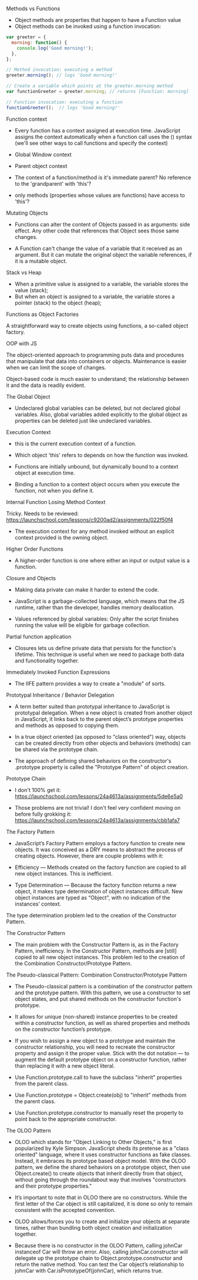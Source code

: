 Methods vs Functions

- Object methods are properties that happen to have a Function value
- Object methods can be invoked using a function invocation:

```javascript
var greeter = {
  morning: function() {
    console.log('Good morning!');
  },
};

// Method invocation: executing a method
greeter.morning(); // logs 'Good morning!'

// Create a variable which points at the greeter.morning method
var functionGreeter = greeter.morning; // returns [Function: morning]

// Function invocation: executing a function
functionGreeter();  // logs 'Good morning!'
```

Function context

- Every function has a context assigned at execution time. JavaScript assigns the context automatically when a function call uses the () syntax (we'll see other ways to call functions and specify the context)

- Global Window context

- Parent object context

- The context of a function/method is it's immediate parent? No reference to the 'grandparent' with 'this'?

- only methods (properties whose values are functions) have access to 'this'?

Mutating Objects

- Functions can alter the content of Objects passed in as arguments: side effect. Any other code that references that Object sees those same changes.

- A Function can't change the value of a variable that it received as an argument. But it can mutate the original object the variable references, if it is a mutable object.

Stack vs Heap

- When a primitive value is assigned to a variable, the variable stores the value (stack);
- But when an object is assigned to a variable, the variable stores a pointer (stack) to the object (heap);


Functions as Object Factories

A straightforward way to create objects using functions, a so-called object factory.

OOP with JS

The object-oriented approach to programming puts data and procedures that manipulate that data into containers or objects. Maintenance is easier when we can limit the scope of changes.

Object-based code is much easier to understand; the relationship between it and the data is readily evident.

The Global Object

- Undeclared global variables can be deleted, but not declared global variables. Also, global variables added explicitly to the global object as properties can be deleted just like undeclared variables.

Execution Context

- this is the current execution context of a function.

- Which object 'this' refers to depends on how the function was invoked.

- Functions are initially unbound, but dynamically bound to a context object at execution time.

 - Binding a function to a context object occurs when you execute the function, not when you define it.

 Internal Function Losing Method Context

 Tricky. Needs to be reviewed: https://launchschool.com/lessons/c9200ad2/assignments/022f50f4

 - The execution context for any method invoked without an explicit context provided is the owning object.

 Higher Order Functions

 - A higher-order function is one where either an input or output value is a function.

 Closure and Objects

 - Making data private can make it harder to extend the code.

- JavaScript is a garbage-collected language, which means that the JS runtime, rather than the developer, handles memory deallocation.

- Values referenced by global variables: Only after the script finishes running the value will be eligible for garbage collection.

Partial function application

- Closures lets us define private data that persists for the function's lifetime. This technique is useful when we need to package both data and functionality together.

Immediately Invoked Function Expressions

- The IIFE pattern provides a way to create a "module" of sorts.

Prototypal Inheritance /  Behavior Delegation

-  A term better suited than prototypal inheritance to JavaScript is prototypal delegation. When a new object is created from another object in JavaScript, it links back to the parent object’s prototype properties and methods as opposed to copying them.

- In a true object oriented (as opposed to "class oriented") way, objects can be created directly from other objects and behaviors (methods) can be shared via the prototype chain.

- The approach of defining shared behaviors on the constructor's .prototype property is called the "Prototype Pattern" of object creation.

Prototype Chain

- I don't 100% get it: https://launchschool.com/lessons/24a4613a/assignments/5de6e5a0

- Those problems are not trivial! I don't feel very confident moving on before fully grokking it: https://launchschool.com/lessons/24a4613a/assignments/cbb1afa7

The Factory Pattern

- JavaScript’s Factory Pattern employs a factory function to create new objects. It was conceived as a DRY means to abstract the process of creating objects. However, there are couple problems with it:

- Efficiency — Methods created on the factory function are copied to all new object instances. This is inefficient.
- Type Determination — Because the factory function returns a new object, it makes type determination of object instances difficult. New object instances are typed as “Object”, with no indication of the instances’ context.

The type determination problem led to the creation of the Constructor Pattern.

The Constructor Pattern

- The main problem with the Constructor Pattern is, as in the Factory Pattern, inefficiency. In the Constructor Pattern, methods are [still] copied to all new object instances. This problem led to the creation of the Combination Constructor/Prototype Pattern.

The Pseudo-classical Pattern: Combination Constructor/Prototype Pattern

- The Pseudo-classical pattern is a combination of the constructor pattern and the prototype pattern. With this pattern, we use a constructor to set object states, and put shared methods on the constructor function's prototype.

- It allows for unique (non-shared) instance properties to be created within a constructor function, as well as shared properties and methods on the constructor function’s prototype.

- If you wish to assign a new object to a prototype and maintain the constructor relationship, you will need to recreate the constructor property and assign it the proper value. Stick with the dot notation — to augment the default prototype object on a constructor function, rather than replacing it with a new object literal.

- Use Function.prototype.call to have the subclass "inherit" properties from the parent class.
- Use Function.prototype = Object.create(obj) to "inherit" methods from the parent class.
- Use Function.prototype.constructor to manually reset the property to point back to the appropriate constructor.

The OLOO Pattern

- OLOO which stands for "Object Linking to Other Objects," is first popularized by Kyle Simpson. JavaScript sheds its pretense as a "class oriented" language, where it uses constructor functions as fake classes. Instead, it embraces its prototype based object model. With the OLOO pattern, we define the shared behaviors on a prototype object, then use Object.create() to create objects that inherit directly from that object, without going through the roundabout way that involves "constructors and their prototype properties."

- It’s important to note that in OLOO there are no constructors. While the first letter of the Car object is still capitalized, it is done so only to remain consistent with the accepted convention.

- OLOO allows/forces you to create and initialize your objects at separate times, rather than bundling both object creation and initialization together.

- Because there is no constructor in the OLOO Pattern, calling johnCar instanceof Car will throw an error. Also, calling johnCar.constructor will delegate up the prototype chain to Object.prototype.constructor and return the native method. You can test the Car object’s relationship to johnCar with Car.isPrototypeOf(johnCar), which returns true.

